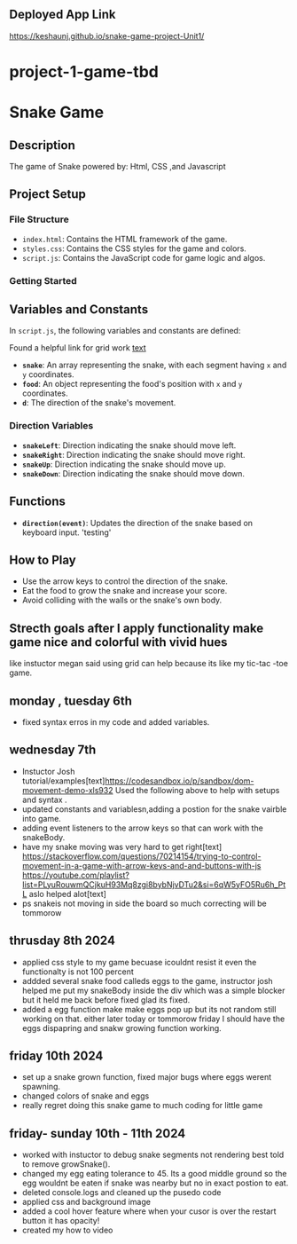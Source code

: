 ## Deployed App Link
https://keshaunj.github.io/snake-game-project-Unit1/

# project-1-game-tbd

# Snake Game

## Description

The game of Snake powered by: Html, CSS ,and Javascript

## Project Setup

### File Structure

- `index.html`: Contains the HTML framework of the game.
- `styles.css`: Contains the CSS styles for the game and colors.
- `script.js`: Contains the JavaScript code for game logic and algos.

### Getting Started



## Variables and Constants

In `script.js`, the following variables and constants are defined:

Found a helpful link for grid work [text](https://pinnguaq.com/learn/x-y-hide-and-seek-game/)
- **`snake`**: An array representing the snake, with each segment having `x` and `y` coordinates.  
- **`food`**: An object representing the food's position with `x` and `y` coordinates.
- **`d`**: The direction of the snake's movement.

### Direction Variables

- **`snakeLeft`**: Direction indicating the snake should move left.
- **`snakeRight`**: Direction indicating the snake should move right.
- **`snakeUp`**: Direction indicating the snake should move up.
- **`snakeDown`**: Direction indicating the snake should move down.

## Functions

- **`direction(event)`**: Updates the direction of the snake based on keyboard input.
'testing'


## How to Play

- Use the arrow keys to control the direction of the snake.
- Eat the food to grow the snake and increase your score.
- Avoid colliding with the walls or the snake's own body.

## Strecth goals after I apply functionality make game nice and colorful with vivid hues
like instuctor megan said using grid can  help because its like my tic-tac -toe game.

## monday , tuesday 6th
- fixed syntax erros in my code and added variables.

## wednesday 7th

- Instuctor Josh tutorial/examples[text]https://codesandbox.io/p/sandbox/dom-movement-demo-xls932
Used the following above to help with setups and syntax .
- updated constants and variablesn,adding a postion for the snake vairble into game.
- adding event listeners to the arrow keys so that can work with the snakeBody.
- have my snake moving was very hard to get right[text] https://stackoverflow.com/questions/70214154/trying-to-control-movement-in-a-game-with-arrow-keys-and-and-buttons-with-js
https://youtube.com/playlist?list=PLyuRouwmQCjkuH93Mq8zgi8bybNjvDTu2&si=6qW5yFO5Ru6h_PtL aslo helped alot[text]
- ps snakeis not moving in side the board so much correcting will be tommorow

## thrusday 8th 2024
- applied css style to my game becuase icouldnt resist it even the functionalty is not 100 percent
- addded several snake food calleds eggs to the game, instructor josh helped me put my snakeBody inside the div which was a simple blocker but it held me back before fixed glad its fixed.
- added a egg function make make eggs pop up but its not random still working on that. either later today or tommorow friday I should have the eggs dispapring and snakw growing function working.

## friday 10th 2024
- set up a snake grown function, fixed major bugs where eggs werent spawning.
- changed colors of snake and eggs
- really regret doing this snake game to much coding for little game

## friday- sunday 10th - 11th 2024
- worked with instuctor to debug snake segments not rendering best told to remove growSnake().
- changed my egg eating tolerance to 45. Its a good middle ground so the egg wouldnt be eaten if snake was nearby but no in exact postion to eat.
- deleted console.logs and cleaned up the pusedo code 
- applied css and background image
- added a cool hover feature where when your cusor is over the restart button it has opacity!
- created my how to video